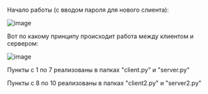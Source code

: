 Начало работы (с вводом пароля для нового слиента):

![image](https://user-images.githubusercontent.com/72302486/138720450-93c6fd7e-87bf-47d7-8881-471a1aca6553.png)

Вот по какому принципу происходит работа между клиентом и сервером:

![image](https://user-images.githubusercontent.com/72302486/138720747-c6281ddf-2146-440a-a57c-23ccbe2fb0e2.png)

Пункты с 1 по 7 реализованы в папках "client.py" и "server.py"

Пункты с 8 по 10 реализованы в папках "client2.py" и "server2.py"
